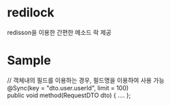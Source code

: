 # redilock
redisson을 이용한 간편한 메소드 락 제공


# Sample
// 객체내의 필드를 이용하는 경우, 필드명을 이용하여 사용 가능   
@Sync(key = "dto.user.userId", limit = 100)  
public void method(RequestDTO dto) { .... };   
